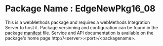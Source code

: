 # Package Name : EdgeNewPkg16_08
This is a webMethods package and requires a webMethods Integration Server to host it. Package versioning and configuration can be found in the package [manifest](./EdgeNewPkg16_08/manifest.v3) file. Service and API documentation is available on the package's home page http://&lt;server&gt;:&lt;port&gt;/&lt;packagename>.